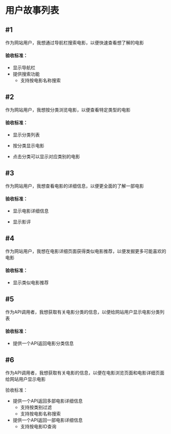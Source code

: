# 用户故事列表

## #1

作为网站用户，我想通过导航栏搜索电影，以便快速查看想了解的电影

#### 验收标准：

*   显示导航栏
*   提供搜索功能
    *   支持按电影名称搜索

## #2

作为网站用户，我想按分类浏览电影，以便查看特定类型的电影

#### 验收标准：

*   显示分类列表

*   按分类显示电影

*   点击分类可以显示对应类别的电影

## #3

作为网站用户，我想查看电影的详细信息，以便更全面的了解一部电影

####  验收标准：

*   显示电影详细信息

*   显示影评

##  #4

作为网站用户，我想在电影详细页面获得类似电影推荐，以便发掘更多可能喜欢的电影

####  验收标准：

*   显示类似电影推荐

## #5

作为API调用者，我想获取有关电影分类的信息，以便给网站用户显示电影分类列表

#### 验收标准：

*   提供一个API返回电影分类信息

##  #6

作为API调用者，我想获取有关电影的信息，以便在电影浏览页面和电影详细页面给网站用户显示电影

验收标准：

*   提供一个API返回多部电影详细信息
    *   支持按类别过滤
    *   支持按电影名称搜索
*   提供一个API返回一部电影详细信息
    *   支持按电影ID查询
